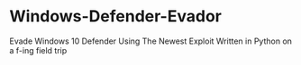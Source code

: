 # Windows-Defender-Evador
Evade Windows 10 Defender Using The Newest Exploit
Written in Python on a f-ing field trip
